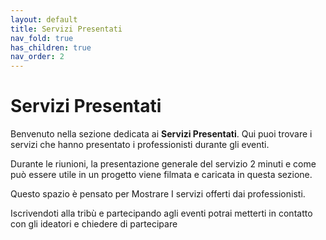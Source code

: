 ```yaml
---
layout: default
title: Servizi Presentati
nav_fold: true
has_children: true
nav_order: 2
---
```


# Servizi Presentati 

Benvenuto nella sezione dedicata ai **Servizi Presentati**. Qui puoi trovare i servizi che hanno presentato i professionisti durante gli eventi.


Durante le riunioni, la presentazione generale del servizio 2 minuti
 e come può essere utile in un progetto viene filmata e caricata in questa sezione. 

Questo spazio è pensato per Mostrare I servizi offerti dai professionisti.

Iscrivendoti alla tribù e partecipando agli eventi potrai metterti in contatto con gli ideatori e chiedere di partecipare

